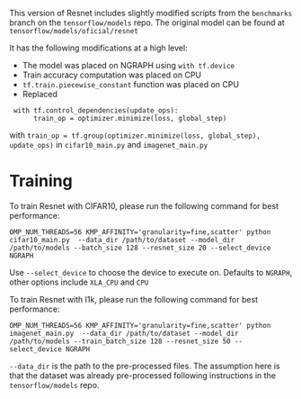 This version of Resnet includes slightly modified scripts from the `benchmarks` branch on the `tensorflow/models` repo. 
The original model can be found at `tensorflow/models/oficial/resnet`


It has the following modifications at a high level:
- The model was placed on NGRAPH using `with tf.device`
- Train accuracy computation was placed on CPU
- `tf.train.piecewise_constant` function was placed on CPU
- Replaced 
```
 with tf.control_dependencies(update_ops):
      train_op = optimizer.minimize(loss, global_step)
```
with
`train_op = tf.group(optimizer.minimize(loss, global_step), update_ops)`
in `cifar10_main.py` and `imagenet_main.py`



# Training

To train Resnet with CIFAR10, please run the following command for best performance:

`OMP_NUM_THREADS=56 KMP_AFFINITY='granularity=fine,scatter' python cifar10_main.py 
--data_dir /path/to/dataset --model_dir /path/to/models --batch_size 128 --resnet_size 20 --select_device NGRAPH`

Use `--select_device` to choose the device to execute on. Defaults to `NGRAPH`,  other options include `XLA_CPU` and `CPU` 



To train Resnet with I1k, please run the following command for best performance:

`OMP_NUM_THREADS=56 KMP_AFFINITY='granularity=fine,scatter' python imagenet_main.py 
--data_dir /path/to/dataset --model_dir /path/to/models --train_batch_size 128 --resnet_size 50 --select_device NGRAPH`

`--data_dir`  is the path to the pre-processed files. The assumption here is that the dataset was already pre-processed following instructions in the `tensorflow/models` repo.
